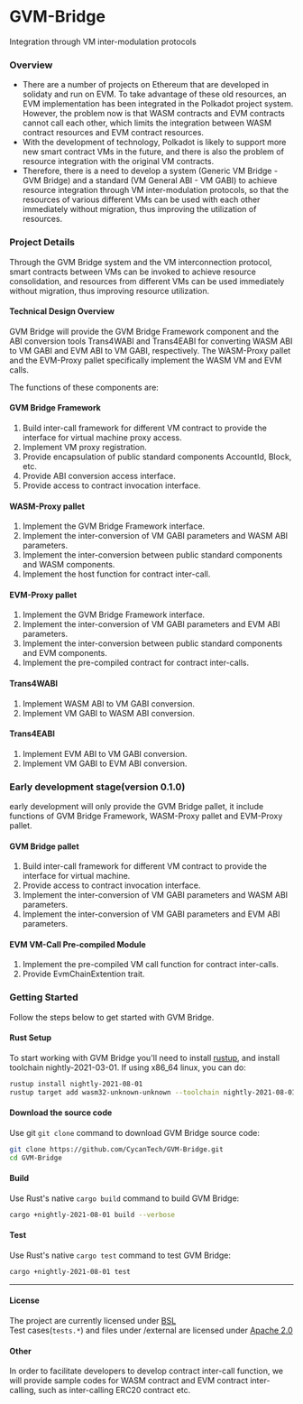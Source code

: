 # GVM-Bridge
Integration through VM inter-modulation protocols

### Overview
* There are a number of projects on Ethereum that are developed in solidaty and run on EVM. To take advantage of these old resources, an EVM implementation has been integrated in the Polkadot project system. However, the problem now is that WASM contracts and EVM contracts cannot call each other, which limits the integration between WASM contract resources and EVM contract resources.
* With the development of technology, Polkadot is likely to support more new smart contract VMs in the future, and there is also the problem of resource integration with the original VM contracts.
* Therefore, there is a need to develop a system (Generic VM Bridge - GVM Bridge) and a standard (VM General ABI - VM GABI) to achieve resource integration through VM inter-modulation protocols, so that the resources of various different VMs can be used with each other immediately without migration, thus improving the utilization of resources.

### Project Details
Through the GVM Bridge system and the VM interconnection protocol, smart contracts between VMs can be invoked to achieve resource consolidation, and resources from different VMs can be used immediately without migration, thus improving resource utilization.

#### **Technical Design Overview**
GVM Bridge will provide the GVM Bridge Framework component and the ABI conversion tools Trans4WABI and Trans4EABI for converting WASM ABI to VM GABI and EVM ABI to VM GABI, respectively.
The WASM-Proxy pallet and the EVM-Proxy pallet specifically implement the WASM VM and EVM calls.

The functions of these components are:
#### **GVM Bridge Framework**
1. Build inter-call framework for different VM contract to provide the interface for virtual machine proxy access.
2. Implement VM proxy registration.
3. Provide encapsulation of public standard components AccountId, Block, etc.
4. Provide ABI conversion access interface.
5. Provide access to contract invocation interface.

#### **WASM-Proxy pallet**
1. Implement the GVM Bridge Framework interface.
2. Implement the inter-conversion of VM GABI parameters and WASM ABI parameters.
3. Implement the inter-conversion between public standard components and WASM components.
4. Implement the host function for contract inter-call.

#### **EVM-Proxy pallet**
1. Implement the GVM Bridge Framework interface.
2. Implement the inter-conversion of VM GABI parameters and EVM ABI parameters.
3. Implement the inter-conversion between public standard components and EVM components.
4. Implement the pre-compiled contract for contract inter-calls.

#### **Trans4WABI**
1. Implement WASM ABI to VM GABI conversion.
2. Implement VM GABI to WASM ABI conversion.

#### **Trans4EABI**
1. Implement EVM ABI to VM GABI conversion.
2. Implement VM GABI to EVM ABI conversion.

### Early development stage(version 0.1.0)
early development will only provide the GVM Bridge pallet, it include functions of GVM Bridge Framework, WASM-Proxy pallet and EVM-Proxy pallet. 
 
#### **GVM Bridge pallet**
1. Build inter-call framework for different VM contract to provide the interface for virtual machine.
2. Provide access to contract invocation interface.
3. Implement the inter-conversion of VM GABI parameters and WASM ABI parameters. 
4. Implement the inter-conversion of VM GABI parameters and EVM ABI parameters.

#### **EVM VM-Call Pre-compiled Module**
1. Implement the pre-compiled VM call function for contract inter-calls.
2. Provide EvmChainExtention trait.

### Getting Started
Follow the steps below to get started with GVM Bridge. 
 
#### **Rust Setup**
To start working with GVM Bridge you'll need to install [rustup](https://www.rustup.rs/), and install toolchain nightly-2021-03-01. If using x86_64 linux, you can do:

```sh
rustup install nightly-2021-08-01
rustup target add wasm32-unknown-unknown --toolchain nightly-2021-08-01-x86_64-unknown-linux-gnu
```

#### **Download the source code**
Use git `git clone` command to download GVM Bridge source code:

```sh
git clone https://github.com/CycanTech/GVM-Bridge.git
cd GVM-Bridge
```

#### **Build**
Use Rust's native `cargo build` command to build GVM Bridge:

```sh
cargo +nightly-2021-08-01 build --verbose
```

#### **Test**
Use Rust's native `cargo test` command to test GVM Bridge:

```sh
cargo +nightly-2021-08-01 test
```

-------
#### **License**
The project are currently licensed under [BSL](https://github.com/CycanTech/GVM-Bridge/blob/main/License)<br>
Test cases(`tests.*`) and files under /external are licensed under [Apache 2.0](https://github.com/CycanTech/GVM-Bridge/blob/main/License-APACHE2)

#### **Other**
In order to facilitate developers to develop contract inter-call function, we will provide sample codes for WASM contract and EVM contract inter-calling, such as inter-calling ERC20 contract etc.
